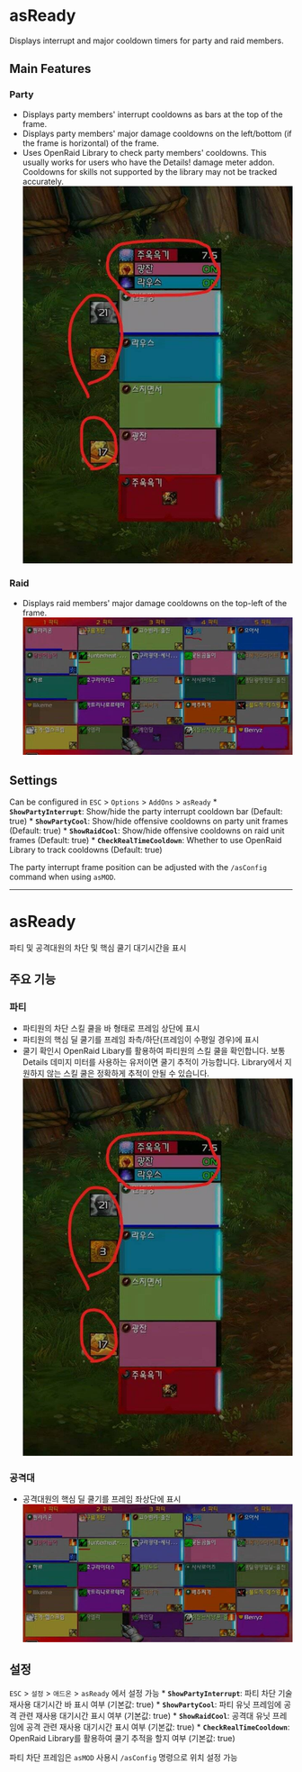 # asReady

Displays interrupt and major cooldown timers for party and raid members.

## Main Features

### Party
*   Displays party members' interrupt cooldowns as bars at the top of the frame.
*   Displays party members' major damage cooldowns on the left/bottom (if the frame is horizontal) of the frame.
*   Uses OpenRaid Library to check party members' cooldowns. This usually works for users who have the Details! damage meter addon. Cooldowns for skills not supported by the library may not be tracked accurately.
![asReady_party](https://github.com/aspilla/asMOD/blob/main/.Pictures/asReady_party.jpg?raw=true)

### Raid

*   Displays raid members' major damage cooldowns on the top-left of the frame.
![asReady_raid](https://github.com/aspilla/asMOD/blob/main/.Pictures/asReady_raid.jpg?raw=true)

## Settings

Can be configured in `ESC` > `Options` > `AddOns` > `asReady`
    *   **`ShowPartyInterrupt`**: Show/hide the party interrupt cooldown bar (Default: true)
    *   **`ShowPartyCool`**: Show/hide offensive cooldowns on party unit frames (Default: true)
    *   **`ShowRaidCool`**: Show/hide offensive cooldowns on raid unit frames (Default: true)
    *   **`CheckRealTimeCooldown`**: Whether to use OpenRaid Library to track cooldowns (Default: true)

The party interrupt frame position can be adjusted with the `/asConfig` command when using `asMOD`.

---

# asReady

파티 및 공격대원의 차단 및 핵심 쿨기 대기시간을 표시

## 주요 기능

### 파티 
*   파티원의 차단 스킬 쿨을 바 형태로 프레임 상단에 표시
*   파티원의 핵심 딜 쿨기를 프레임 좌측/하단(프레임이 수평일 경우)에 표시 
*   쿨기 확인시 OpenRaid Libary를 활용하여 파티원의 스킬 쿨을 확인합니다. 보통 Details 데미지 미터를 사용하는 유저이면 쿨기 추적이 가능합니다. Library에서 지원하지 않는 스킬 쿨은 정확하게 추적이 안될 수 있습니다.
![asReady_party](https://github.com/aspilla/asMOD/blob/main/.Pictures/asReady_party.jpg?raw=true)

### 공격대 

*   공격대원의 핵심 딜 쿨기를 프레임 좌상단에 표시
![asReady_raid](https://github.com/aspilla/asMOD/blob/main/.Pictures/asReady_raid.jpg?raw=true)

## 설정

`ESC` > `설정` > `애드온` > `asReady` 에서 설정 가능
    *   **`ShowPartyInterrupt`**: 파티 차단 기술 재사용 대기시간 바 표시 여부 (기본값: true)
    *   **`ShowPartyCool`**: 파티 유닛 프레임에 공격 관련 재사용 대기시간 표시 여부 (기본값: true)
    *   **`ShowRaidCool`**: 공격대 유닛 프레임에 공격 관련 재사용 대기시간 표시 여부 (기본값: true)
    *   **`CheckRealTimeCooldown`**: OpenRaid Library를 활용하여 쿨기 추적을 할지 여부 (기본값: true)

파티 차단 프레임은 `asMOD` 사용시 `/asConfig` 명령으로 위치 설정 가능
